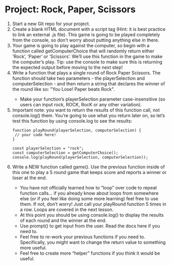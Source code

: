 # Project: Rock, Paper, Scissors 

<ol>
<li>Start a new Git repo for your project.</li>
<li>Create a blank HTML document with a script tag (Hint: it is best practice to link an external .js file). This game is going to be played completely from the console, so don’t worry about putting anything else in there.</li>
<li>Your game is going to play against the computer, so begin with a function called getComputerChoice that will randomly return either ‘Rock’, ‘Paper’ or ‘Scissors’. We’ll use this function in the game to make the computer’s play. Tip: use the console to make sure this is returning the expected output before moving to the next step!</li>
<li>Write a function that plays a single round of Rock Paper Scissors. The function should take two parameters - the playerSelection and computerSelection - and then return a string that declares the winner of the round like so: "You Lose! Paper beats Rock".</li>
<ul>
<li>Make your function’s playerSelection parameter case-insensitive (so users can input rock, ROCK, RocK or any other variation).</li>
</ul>
<li>Important note: you want to return the results of this function call, not console.log() them. You’re going to use what you return later on, so let’s test this function by using console.log to see the results:</li>

    function playRound(playerSelection, computerSelection) {
     // your code here!
    }
 
    const playerSelection = "rock";
    const computerSelection = getComputerChoice();
    console.log(playRound(playerSelection, computerSelection));

<li>Write a NEW function called game(). Use the previous function inside of this one to play a 5 round game that keeps score and reports a winner or loser at the end.</li>
<ul>
<li>You have not officially learned how to “loop” over code to repeat function calls… if you already know about loops from somewhere else (or if you feel like doing some more learning) feel free to use them. If not, don’t worry! Just call your playRound function 5 times in a row. Loops are covered in the next lesson.</li>
<li>At this point you should be using console.log() to display the results of each round and the winner at the end.</li>
<li>Use prompt() to get input from the user. Read the docs here if you need to.</li>
<li>Feel free to re-work your previous functions if you need to. Specifically, you might want to change the return value to something more useful.</li>
<li>Feel free to create more “helper” functions if you think it would be useful.
</li>
</ul>
